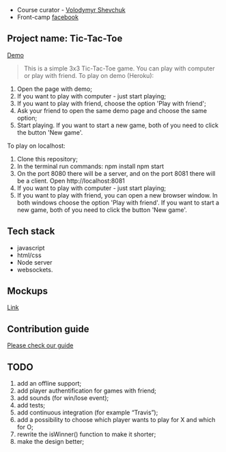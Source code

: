 * Course curator - [Volodymyr Shevchuk](https://github.com/dosandk)
* Front-camp [facebook](https://www.facebook.com/groups/270300106928894)


## Project name: Tic-Tac-Toe

[Demo](https://mira-tic-tac-toe.herokuapp.com/)  
> This is a simple 3x3 Tic-Tac-Toe game. You can play with computer or play with friend.
To play on demo (Heroku):
1. Open the page with demo;
2. If you want to play with computer - just start playing;
3. If you want to play with friend, choose the option 'Play with friend';
4. Ask your friend to open the same demo page and choose the same option;
5. Start playing. If you want to start a new game, both of you need to click the button 'New game'.

To play on localhost:
1. Clone this repository;
2. In the terminal run commands:
npm install
npm start
3. On the port 8080 there will be a server, and on the port 8081 there will be a client.
Open http://localhost:8081 
4. If you want to play with computer - just start playing;
5. If you want to play with friend, you can open a new browser window. In both windows choose the option 'Play with friend'. 
If you want to start a new game, both of you need to click the button 'New game'.

## Tech stack

* javascript 
* html/css
* Node server
* websockets.


## Mockups
[Link](https://wireframepro.mockflow.com/view/tic-tak-toe-by-mira)   

## Contribution guide

[Please check our guide](https://github.com/myrosvas/tic-tac-toe/blob/master/Contribution-guide)

## TODO

1. add an offline support;
2. add player authentification for games with friend;
3. add sounds (for win/lose event);
4. add tests;
5. add continuous integration (for example “Travis”);
6. add a possibility to choose which player wants to play for X and which for O;
7. rewrite the isWinner() function to make it shorter;
8. make the design better;
